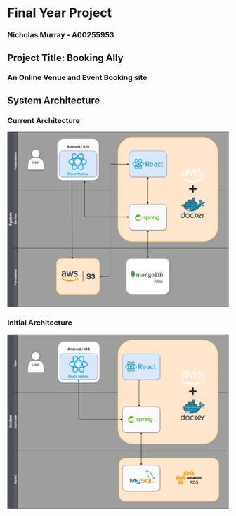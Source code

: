 # Final Year Project
### Nicholas Murray - A00255953


## Project Title: Booking Ally
### An Online Venue and Event Booking site


## System Architecture
### Current Architecture
![System Architecture](/Resources/system-architecture-revised.png)

### Initial Architecture
![System Architecture init ](/Resources/system-architecture-initial.png)
